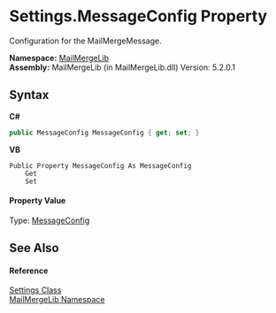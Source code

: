 # Settings.MessageConfig Property 
 

Configuration for the MailMergeMessage.

**Namespace:**&nbsp;<a href="31c6ebbe-d683-7561-7308-5a5ee1f76bf5">MailMergeLib</a><br />**Assembly:**&nbsp;MailMergeLib (in MailMergeLib.dll) Version: 5.2.0.1

## Syntax

**C#**<br />
``` C#
public MessageConfig MessageConfig { get; set; }
```

**VB**<br />
``` VB
Public Property MessageConfig As MessageConfig
	Get
	Set
```


#### Property Value
Type: <a href="63d92bcd-f847-3da5-3222-d9f6e6ad8968">MessageConfig</a>

## See Also


#### Reference
<a href="c729baba-1ab5-f705-3e5a-c7d37d604073">Settings Class</a><br /><a href="31c6ebbe-d683-7561-7308-5a5ee1f76bf5">MailMergeLib Namespace</a><br />